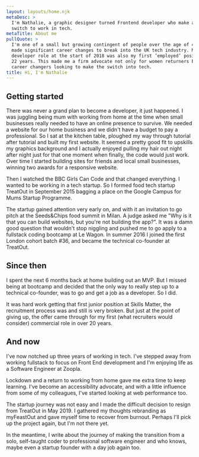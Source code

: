 ```yaml
---
layout: layouts/home.njk
metaDesc: >
  I'm Nathalie, a graphic designer turned Frontend developer who make a career
  switch to work in tech.
metaTitle: About me
pullQuote: >
  I'm one of a small but growing contingent of people over the age of 40, who've
  made significant career changes to break into the UK tech industry. My first
  developer role at the start of 2018 was also my first ’employed’ position in
  22 years. This made me a firm advocate not only for women returners but also
  career changers looking to make the switch into tech.
title: Hi, I'm Nathalie
---
```


## Getting started

There was never a grand plan to become a developer, it just happened. I was juggling being mum with working from home at the time when small businesses really needed to have an online presence to survive. We needed a website for our home business and we didn't have a budget to pay a professional. So I sat at the kitchen table, ploughed my way through tutorial after tutorial and built my first website. It seemed a pretty good fit to upskills my graphics background and I actually enjoyed pulling my hair out night after night just for that one moment when finally, the code would just work. Over time I started building sites for friends and local small businesses, winning two awards for a responsive website.

Then I watched the BBC Girls Can Code and that changed everything. I wanted to be working in a tech startup. So I formed food tech startup TreatOut in September 2015 bagging a place on the Google Campus for Mums Startup Programme.

The startup gained attention very early on, and with it an invitation to go pitch at the Seeds&Chips food summit in Milan. A judge asked me "Why is it that you can build websites, but you're not building the app?". It was a damn good question that wouldn't stop niggling and pushed me to go apply to a fullstack coding bootcamp at Le Wagon. In summer 2016 I joined the first London cohort batch #36, and became the technical co-founder at TreatOut.

## Since then

I spent the next 6 months back at home building out an MVP. But I missed being at bootcamp and decided that the only way to really step up to a technical co-founder, was to go and get a job as a developer. So I did.

It was hard work getting that first junior position at Skills Matter, the recruitment process was and still is very broken. But just at the point of giving up, the offer came through for my first (what recruiters would consider) commercial role in over 20 years.

## And now

I've now notched up three years of working in tech. I've stepped away from working fullstack to focus on Front End development and I'm enjoying life as a Software Engineer at Zoopla.

Lockdown and a return to working from home gave me extra time to keep learning. I've become an accessibility advocate, and with a little influence from some of my colleagues, I've started looking at web performance too.

The startup journey was not easy and I made the difficult decision to resign from TreatOut in May 2019. I gathered my thoughts rebranding as myFeastOut and gave myself time to recover from burnout. Perhaps I'll pick up the project again, but I'm not there yet.

In the meantime, I write about the journey of making the transition from a solo, self-taught coder to professional software engineer and who knows, maybe even a startup founder with a day job again too.
